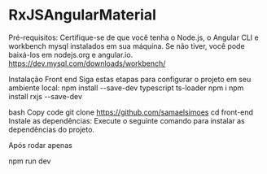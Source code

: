 # RxJSAngularMaterial

Pré-requisitos: Certifique-se de que você tenha o Node.js, o Angular CLI e workbench mysql instalados em sua máquina. Se não tiver, você pode baixá-los em nodejs.org e angular.io. https://dev.mysql.com/downloads/workbench/


Instalação Front end
Siga estas etapas para configurar o projeto em seu ambiente local:
npm install --save-dev typescript ts-loader
npm i
npm install rxjs --save-dev

bash
Copy code
git clone https://github.com/samaelsimoes
cd front-end
Instale as dependências: Execute o seguinte comando para instalar as dependências do projeto.

Após rodar apenas

npm run dev


